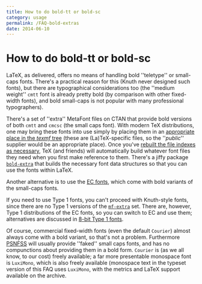 ```yaml
---
title: How to do bold-tt or bold-sc
category: usage
permalink: /FAQ-bold-extras
date: 2014-06-10
---
```


# How to do bold-tt or bold-sc

LaTeX, as delivered, offers no means of handling bold ''teletype''
or small-caps fonts.  There's a practical reason for this (Knuth never
designed such fonts), but there are typographical considerations too
(the ''medium weight'' `cmtt` font is already pretty bold (by
comparison with other fixed-width fonts), and bold small-caps is not
popular with many professional typographers).

There's a set of ''extra'' MetaFont files on CTAN that provide bold
versions of both `cmtt` and `cmcsc` (the small caps font).  With
modern TeX distributions, one may bring these fonts into use simply
by placing them in an 
[appropriate place in the _texmf_ tree](FAQ-install-where)
(these are (La)TeX-specific files, so the ''_public_'' supplier
would be an appropriate place).  Once you've 
[rebuilt the file indexes as necessary](FAQ-inst-wlcf),
TeX (and friends) will automatically build whatever font files they
need when you first make reference to them.  There's a jiffy package
[`bold-extra`](https://ctan.org/pkg/bold-extra) that builds the necessary font data structures
so that you can use the fonts within LaTeX.

Another alternative is to use the [EC fonts](FAQ-ECfonts),
which come with bold variants of the small-caps fonts.

If you need to use Type&nbsp;1 fonts, you can't proceed with Knuth-style
fonts, since there are no Type&nbsp;1 versions of the [`mf-extra`](https://ctan.org/pkg/cm-mf-extra-bold)
set.  There are, however, Type&nbsp;1 distributions of the EC&nbsp;fonts, so you
can switch to EC and use them; alternatives are discussed in
[8-bit Type&nbsp;1 fonts](FAQ-type1T1).

Of course, commercial fixed-width fonts (even the default
`Courier`) almost always come with a bold variant, so that's
not a problem.  Furthermore [PSNFSS](FAQ-usepsfont)
will usually provide ''faked'' small caps fonts, and has no
compunctions about providing them in a bold form.  `Courier`
is (as we all know, to our cost) freely available; a far more
presentable monospace font is `LuxiMono`, which is also
freely available (monospace text in the typeset version of this
FAQ uses `LuxiMono`, with the metrics and LaTeX
support available on the archive.

